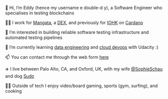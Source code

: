 👋 Hi, I’m Eddy (hence my username e double-d y), a Software Engineer who specialises in testing blockchains 

👨‍💻 I work for [Mangata](https://mangata.finance), a [DEX](https://en.wikipedia.org/wiki/Decentralized_exchange), and previously for [IOHK](https://iohk.io) on [Cardano](https://en.wikipedia.org/wiki/Cardano_(blockchain_platform))

👀 I’m interested in building reliable software testing infrastructure and automated testing pipelines

🌱 I’m currently learning [data engineering](https://www.udacity.com/course/data-engineer-nanodegree--nd027) and [cloud devops](https://www.udacity.com/course/cloud-dev-ops-nanodegree--nd9991) with Udacity :)

📫 You can contact me through the web form [here](https://edoubledy.github.io)

✈️ I live between Palo Alto, CA, and Oxford, UK, with my wife [@SophieSchau](https://github.com/SophieSchau) and dog [Sudo](https://www.instagram.com/adognamedsudo/?hl=en)

🏄‍♂️ Outside of tech I enjoy video/board gaming, sports (gym, surfing), and cooking
